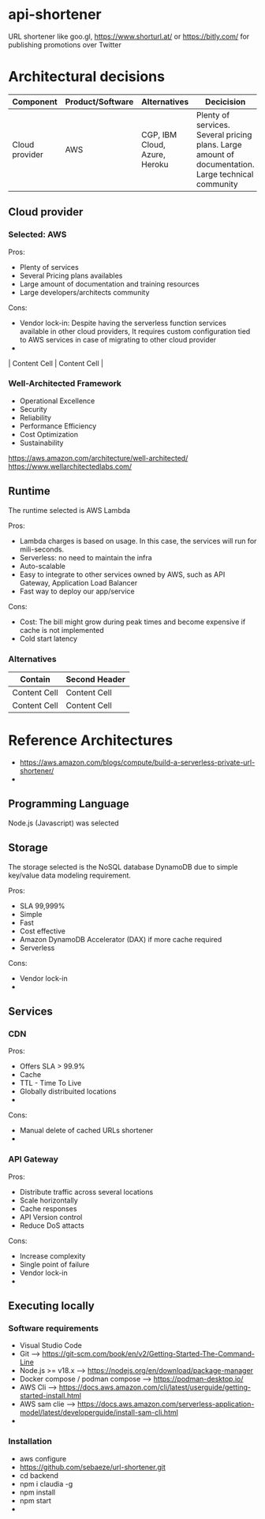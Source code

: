 # api-shortener
URL shortener like goo.gl, https://www.shorturl.at/ or https://bitly.com/ for publishing promotions over Twitter

# Architectural decisions

| Component  | Product/Software | Alternatives | Decicision|
| ------------- | ------------- | ------------- | ------------- |
| Cloud provider  | AWS  | CGP, IBM Cloud, Azure, Heroku| Plenty of services. Several pricing plans. Large amount of documentation. Large technical community |

## Cloud provider

### Selected: AWS

Pros:
- Plenty of services
- Several Pricing plans availables
- Large amount of documentation and training resources
- Large developers/architects community

Cons:
- Vendor lock-in: Despite having the serverless function services available in other cloud providers, It requires custom configuration tied to AWS services in case of migrating to other cloud provider
- 

| Content Cell  | Content Cell  |

### Well-Architected Framework

- Operational Excellence
- Security
- Reliability
- Performance Efficiency
- Cost Optimization
- Sustainability

https://aws.amazon.com/architecture/well-architected/
https://www.wellarchitectedlabs.com/

## Runtime

The runtime selected is AWS Lambda

Pros:
- Lambda charges is based on usage. In this case, the services will run for mili-seconds.
- Serverless: no need to maintain the infra
- Auto-scalable
- Easy to integrate to other services owned by AWS, such as API Gateway, Application Load Balancer
- Fast way to deploy our app/service

Cons:
- Cost: The bill might grow during peak times and become expensive if cache is not implemented
- Cold start latency


### Alternatives

| Contain  | Second Header |
| ------------- | ------------- |
| Content Cell  | Content Cell  |
| Content Cell  | Content Cell  |


# Reference Architectures

- https://aws.amazon.com/blogs/compute/build-a-serverless-private-url-shortener/
- 

## Programming Language

Node.js (Javascript) was selected 

## Storage

The storage selected is the NoSQL database DynamoDB due to simple key/value data modeling requirement.

Pros:
- SLA 99,999%
- Simple
- Fast
- Cost effective
- Amazon DynamoDB Accelerator (DAX) if more cache required
- Serverless

Cons:
- Vendor lock-in
- 

## Services

### CDN

Pros:
- Offers SLA > 99.9%
- Cache
- TTL - Time To Live
- Globally distribuited locations
- 

Cons:
- Manual delete of cached URLs shortener
- 

### API Gateway

Pros:
- Distribute traffic across several locations
- Scale horizontally
- Cache responses
- API Version control
- Reduce DoS attacts

Cons:
- Increase complexity
- Single point of failure
- Vendor lock-in
- 

## Executing locally

### Software requirements

- Visual Studio Code
- Git --> https://git-scm.com/book/en/v2/Getting-Started-The-Command-Line
- Node.js >= v18.x --> https://nodejs.org/en/download/package-manager
- Docker compose / podman compose --> https://podman-desktop.io/
- AWS Cli --> https://docs.aws.amazon.com/cli/latest/userguide/getting-started-install.html
- AWS sam clie --> https://docs.aws.amazon.com/serverless-application-model/latest/developerguide/install-sam-cli.html
- 

### Installation
- aws configure
- https://github.com/sebaeze/url-shortener.git
- cd backend
- npm i claudia -g
- npm install
- npm start
-